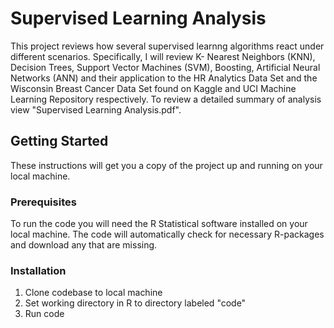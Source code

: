 # Supervised Learning Analysis 

This project reviews how several supervised learnng algorithms react under different scenarios. Specifically, I will review K- Nearest Neighbors (KNN), Decision Trees, Support Vector Machines (SVM), Boosting, Artificial Neural Networks (ANN) and their application to the HR Analytics Data Set and the Wisconsin Breast Cancer Data Set found on Kaggle and UCI Machine Learning Repository respectively.  To review a detailed summary of analysis view "Supervised Learning Analysis.pdf".

## Getting Started

These instructions will get you a copy of the project up and running on your local machine.  

### Prerequisites

To run the code you will need the R Statistical software installed on your local machine.  The code will automatically check for necessary R-packages and download any that are missing. 


### Installation

1.  Clone codebase to local machine
2.  Set working directory in R to directory labeled "code" 
3.  Run code 





